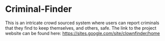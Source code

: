 # Criminal-Finder
This is an intricate crowd sourced system where users can report criminals that they find to keep themselves, and others, safe. 
The link to the project website can be found here:
https://sites.google.com/site/clownfinder/home
